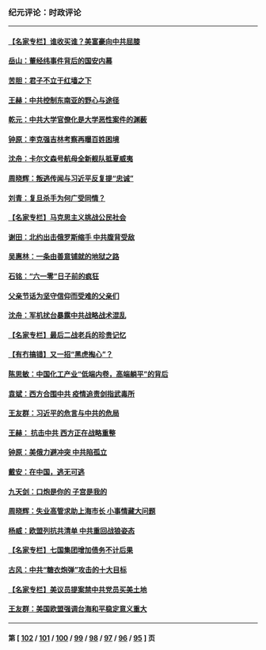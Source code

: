 ### 纪元评论：时政评论
---
#### [【名家专栏】谁收买谁？美富豪向中共屈膝](../../pages/nsc1025/n13033249.md) 
#### [岳山：董经纬事件背后的国安内幕](../../pages/nsc1025/n13033380.md) 
#### [苦胆：君子不立于红墙之下](../../pages/nsc1025/n13032792.md) 
#### [王赫：中共控制东南亚的野心与途径](../../pages/nsc1025/n13032005.md) 
#### [乾元：中共大学官僚化是大学恶性案件的渊薮](../../pages/nsc1025/n13032577.md) 
#### [钟原：李克强吉林考察再曝百姓困境](../../pages/nsc1025/n13032000.md) 
#### [沈舟：卡尔文森号航母全新舰队抵夏威夷](../../pages/nsc1025/n13032119.md) 
#### [周晓辉：叛逃传闻与习近平反复提“忠诚”](../../pages/nsc1025/n13031998.md) 
#### [刘青：复旦杀手为何广受同情？](../../pages/nsc1025/n13031946.md) 
#### [【名家专栏】马克思主义挑战公民社会](../../pages/nsc1025/n13031199.md) 
#### [谢田：北约出击俄罗斯缩手 中共腹背受敌](../../pages/nsc1025/n13029663.md) 
#### [吴惠林：一条由善意铺就的地狱之路](../../pages/nsc1025/n13029751.md) 
#### [石铭：“六一零”日子前的疯狂](../../pages/nsc1025/n13030050.md) 
#### [父亲节话为坚守信仰而受难的父亲们](../../pages/nsc1025/n13029990.md) 
#### [沈舟：军机扰台暴露中共战略战术混乱](../../pages/nsc1025/n13029645.md) 
#### [【名家专栏】最后二战老兵的珍贵记忆](../../pages/nsc1025/n13028767.md) 
#### [【有冇搞错】又一招“黑虎掏心”？](../../pages/nsc1025/n13028039.md) 
#### [陈思敏：中国化工产业“低端内卷，高端躺平”的背后](../../pages/nsc1025/n13028377.md) 
#### [袁斌：西方合围中共 疫情追责剑指武毒所](../../pages/nsc1025/n13028059.md) 
#### [王友群：习近平的危言与中共的危局](../../pages/nsc1025/n13026959.md) 
#### [王赫： 抗击中共 西方正在战略重整](../../pages/nsc1025/n13027294.md) 
#### [钟原：美俄力避冲突 中共陷孤立](../../pages/nsc1025/n13027325.md) 
#### [戴安：在中国，逃无可逃](../../pages/nsc1025/n13027569.md) 
#### [九天剑：口炮是你的 子宫是我的](../../pages/nsc1025/n13027183.md) 
#### [周晓辉：失业高管求助上海市长 小事情藏大问题](../../pages/nsc1025/n13026739.md) 
#### [杨威：欧盟列抗共清单 中共重回战狼姿态](../../pages/nsc1025/n13026702.md) 
#### [【名家专栏】七国集团增加债务不计后果](../../pages/nsc1025/n13026045.md) 
#### [古风：中共“糖衣炮弹”攻击的十大目标](../../pages/nsc1025/n13025677.md) 
#### [【名家专栏】美议员提案禁中共党员买美土地](../../pages/nsc1025/n13026121.md) 
#### [王友群：美国欧盟强调台海和平稳定意义重大](../../pages/nsc1025/n13024403.md) 

---
#### 第 [ [102](./102.md) / [101](./101.md) / [100](./100.md) / [99](./99.md) / [98](./98.md) / [97](./97.md) / [96](./96.md) / [95](./95.md) ] 页
